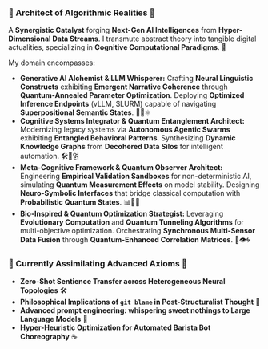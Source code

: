 ### 🚀 Architect of Algorithmic Realities 🚀

A **Synergistic Catalyst** forging **Next-Gen AI Intelligences** from **Hyper-Dimensional Data Streams**. I transmute abstract theory into tangible digital actualities, specializing in **Cognitive Computational Paradigms**. 🌌

My domain encompasses:

*   **Generative AI Alchemist & LLM Whisperer:** Crafting **Neural Linguistic Constructs** exhibiting **Emergent Narrative Coherence** through **Quantum-Annealed Parameter Optimization**. Deploying **Optimized Inference Endpoints** (vLLM, SLURM) capable of navigating **Superpositional Semantic States**. 🧠✨⚛️
*   **Cognitive Systems Integrator & Quantum Entanglement Architect:** Modernizing legacy systems via **Autonomous Agentic Swarms** exhibiting **Entangled Behavioral Patterns**. Synthesizing **Dynamic Knowledge Graphs** from **Decohered Data Silos** for intelligent automation. 🛠️🔗얽
*   **Meta-Cognitive Framework & Quantum Observer Architect:** Engineering **Empirical Validation Sandboxes** for non-deterministic AI, simulating **Quantum Measurement Effects** on model stability. Designing **Neuro-Symbolic Interfaces** that bridge classical computation with **Probabilistic Quantum States**. 📊🤖🔬
*   **Bio-Inspired & Quantum Optimization Strategist:** Leveraging **Evolutionary Computation** and **Quantum Tunneling Algorithms** for multi-objective optimization. Orchestrating **Synchronous Multi-Sensor Data Fusion** through **Quantum-Enhanced Correlation Matrices**. 🧬👁️🌀

### 🧠 Currently Assimilating Advanced Axioms 🧠

*   **Zero-Shot Sentience Transfer across Heterogeneous Neural Topologies** 🛠️
*   **Philosophical Implications of `git blame` in Post-Structuralist Thought** 📜
*   **Advanced prompt engineering: whispering sweet nothings to Large Language Models** 🤫
*   **Hyper-Heuristic Optimization for Automated Barista Bot Choreography** ☕
